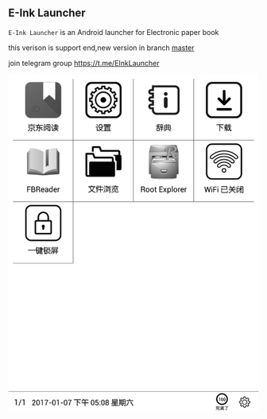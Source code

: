 ## E-Ink Launcher

`E-Ink Launcher` is an Android launcher for Electronic paper book

this verison is support end,new version in branch [master](https://github.com/Modificator/E-Ink-Launcher)

join telegram group https://t.me/EInkLauncher

![E-Ink Launcher](app/release/preview.png)
